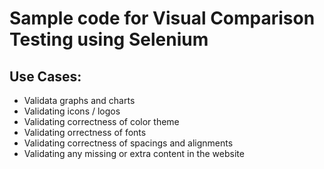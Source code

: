 # Sample code for Visual Comparison Testing using Selenium

## Use Cases:
- Validata graphs and charts
- Validating icons / logos
- Validating correctness of color theme
- Validating orrectness of fonts
- Validating correctness of spacings and alignments
- Validating any missing or extra content in the website